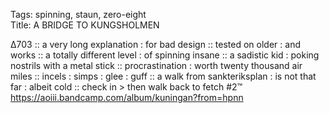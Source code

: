 Tags: spinning, staun, zero-eight  
Title:  A BRIDGE TO KUNGSHOLMEN   
  
∆703 :: a very long explanation : for bad design :: tested on older : and works :: a totally different level : of spinning insane :: a sadistic kid : poking nostrils with a metal stick :: procrastination : worth twenty thousand air miles :: incels : simps : glee : guff :: a walk from sankteriksplan : is not that far : albeit cold :: check in > then walk back to fetch #2™
<https://aoiii.bandcamp.com/album/kuningan?from=hpnn>
